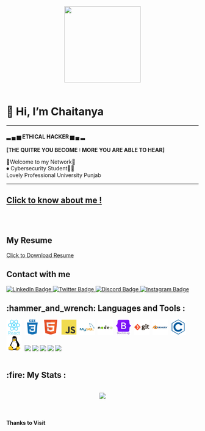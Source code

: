 <div id="header" align="center">
  <img src="https://media.giphy.com/media/dECBf0xnwQKCPZOkiC/giphy.gif" width="200" height="200"/>
</div>
<div align="center"><img src="https://komarev.com/ghpvc/?username=your-github-username&style=flat-square&color=blue" alt=""/></div>
<h1>👋 Hi, I’m Chaitanya </h1>
<hr>
<h4>▂ ▄ ▅ <strong> ETHICAL HACKER </strong> ▅ ▄ ▂</h4>
<p><strong>[THE QUITRE YOU BECOME : MORE YOU ARE ABLE TO HEAR]</strong></p>
👑Welcome to my Network👑<br>
⏺ Cybersecurity Student👩‍💻<br>
Lovely Professional University Punjab
<hr>

<h2> <a href="https://chaitu785.github.io/Myportfolio.github.io/" target="_blanck"> Click to know about me !</a> </h2><br>
<br>
<h2>My Resume</h2>



<a href="https://drive.google.com/file/d/1qNdix25ztCuI0t83SrkByBM5DSROSPj_/view?usp=share_link" target="_blank">Click to Download Resume</a>



<h2>Contact with me</h2>

<div id="badges">
  <a href="https://www.linkedin.com/in/chaitanya-madane-2802b5223/">
    <img src="https://img.shields.io/badge/LinkedIn-blue?style=for-the-badge&logo=linkedin&logoColor=white" alt="LinkedIn Badge"/>
  </a>
  
  <a href="https://twitter.com/c_h_a_i_2">
    <img src="https://img.shields.io/badge/Twitter-blue?style=for-the-badge&logo=twitter&logoColor=white" alt="Twitter Badge"/>
  </a>
  
  <a href="https://discord.com/channels/952987712116379710/952987712649068565">
    <img src="https://img.shields.io/badge/Discord-7289DA?style=for-the-badge&logo=discord&logoColor=white" alt="Discord Badge"/>
  </a>
  
   <a href="https://www.instagram.com/_joy_4_u/">
    <img src="https://img.shields.io/badge/Instagram-E4405F?style=for-the-badge&logo=instagram&logoColor=white" alt="Instagram Badge"/>
  </a>
  
  
    
  
  
</div>
<h2> :hammer_and_wrench: Languages and Tools : </h2>
<div>
  <img src="https://github.com/devicons/devicon/blob/master/icons/react/react-original-wordmark.svg" title="React" alt="React" width="40" height="40"/>&nbsp;
  <img src="https://github.com/devicons/devicon/blob/master/icons/css3/css3-plain-wordmark.svg"  title="CSS3" alt="CSS" width="40" height="40"/>&nbsp;
  <img src="https://github.com/devicons/devicon/blob/master/icons/html5/html5-original.svg" title="HTML5" alt="HTML" width="40" height="40"/>&nbsp;
  <img src="https://github.com/devicons/devicon/blob/master/icons/javascript/javascript-original.svg" title="JavaScript" alt="JavaScript" width="40" height="40"/>&nbsp;
  <img src="https://github.com/devicons/devicon/blob/master/icons/mysql/mysql-original-wordmark.svg" title="MySQL"  alt="MySQL" width="40" height="40"/>&nbsp;
  <img src="https://github.com/devicons/devicon/blob/master/icons/nodejs/nodejs-original-wordmark.svg" title="NodeJS" alt="NodeJS" width="40" height="40"/>&nbsp;
  <img src="https://github.com/devicons/devicon/blob/master/icons/bootstrap/bootstrap-original-wordmark.svg" title="bootstrap" alt="bootstrap" width="40" height="40"/>&nbsp;
  <img src="https://github.com/devicons/devicon/blob/master/icons/git/git-original-wordmark.svg" title="Git" **alt="Git" width="40" height="40"/>&nbsp;
  <img src="https://github.com/devicons/devicon/blob/master/icons/blender/blender-original-wordmark.svg" title="Blender" alt="Blender" width="40" height="40"/>&nbsp;
  <img src="https://github.com/devicons/devicon/blob/master/icons/c/c-line.svg" title="C" alt="C" width="40" height="40"/>&nbsp;
  <img src="https://github.com/devicons/devicon/blob/master/icons/linux/linux-original.svg" title="Linux" alt="Linux" width="40" height="40"/>&nbsp;
  <img src="https://img.shields.io/badge/Python-3776AB?style=flat-square&logo=python&logoColor=white"/>
  <img src="https://img.shields.io/badge/-VsCode-B55A30?style=flat-square&logo=visual-studio-code"/>
  <img src="https://img.shields.io/badge/Ubuntu-E95420?style=flat-square&logo=ubuntu&logoColor=white"/>
  <img src="https://img.shields.io/badge/Kali_Linux-557C94?style=for-the-badge&logo=kali-linux&logoColor=white"/>
  <img src="https://img.shields.io/badge/Red%20Hat-EE0000?style=for-the-badge&logo=redhat&logoColor=white"/>
</div>
<br>
<h2>:fire: My Stats :</h2>
<p align="center">
  <br>
  <img src="https://streak-stats.demolab.com?user=Chaitu785&theme=dark&hide_border=true&sideNums=15DD00&stroke=00DD1E&background=000000)](https://git.io/streak-stats"/>
</p>
<br>
<h4> Thanks to Visit </h4>





<!---
Chaitu785/Chaitu785 is a ✨ special ✨ repository because its `README.md` (this file) appears on your GitHub profile.
You can click the Preview link to take a look at your changes.
--->
